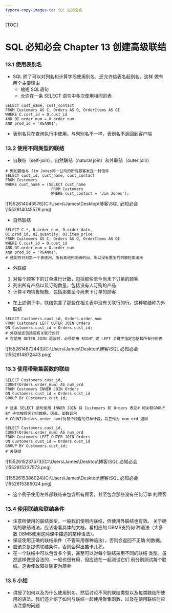 ```yaml
---
typora-copy-images-to: SQL 必知必会
---
```


[TOC]

# SQL 必知必会 Chapter 13 创建高级联结

### 13.1 使用表别名

- SQL 除了可以对列名和计算字段使用别名，还允许给表名起别名。这样
  做有两个主要理由
  - 缩短 SQL语句
  - 允许在一条 SELECT 语句中多次使用相同的表

```mysql
SELECT cust_name, cust_contact
FROM Customers AS C, Orders AS O, OrderItems AS OI
WHERE C.cust_id = O.cust_id
AND OI.order_num = O.order_num
AND prod_id = 'RGAN01';
```

- 表别名只在查询执行中使用。与列别名不一样，表别名不返回到客户端

### 13.2 使用不同类型的联结

- 自联结（self-join）、自然联结（natural join）和外联结（outer join）

```mysql
# 假如要给与 Jim Jones同一公司的所有顾客发送一封信件
SELECT cust_id, cust_name, cust_contact
FROM Customers
WHERE cust_name = (SELECT cust_name
					FROM Customers
					WHERE cust_contact = 'Jim Jones');
```

![1552614045576](C:\Users\James\Desktop\博客\SQL 必知必会\1552614045576.png)

- 自然联结

```mysql
SELECT C.*, O.order_num, O.order_date,
OI.prod_id, OI.quantity, OI.item_price
FROM Customers AS C, Orders AS O, OrderItems AS OI
WHERE C.cust_id = O.cust_id
AND OI.order_num = O.order_num
AND prod_id = 'RGAN01';
# 通配符只对第一个表使用。所有其他列明确列出，所以没有重复的列被检索出来
```

- 外联结

1. 对每个顾客下的订单进行计数，包括那些至今尚未下订单的顾客
2. 列出所有产品以及订购数量，包括没有人订购的产品
3. 计算平均销售规模，包括那些至今尚未下订单的顾客

- 在上述例子中，联结包含了那些在相关表中没有关联行的行。这种联结称为外联结

```mysql
SELECT Customers.cust_id, Orders.order_num
FROM Customers LEFT OUTER JOIN Orders
ON Customers.cust_id = Orders.cust_id;
# 外联结还包括没有关联行的行
# 在使用 OUTER JOIN 语法时，必须使用 RIGHT 或 LEFT 关键字指定包括其所有行的表
```

![1552614872443](C:\Users\James\Desktop\博客\SQL 必知必会\1552614872443.png)

### 13.3 使用带聚集函数的联结

```mysql
SELECT Customers.cust_id,
COUNT(Orders.order_num) AS num_ord
FROM Customers INNER JOIN Orders
ON Customers.cust_id = Orders.cust_id
GROUP BY Customers.cust_id;

# 这条 SELECT 语句使用 INNER JOIN 将 Customers 和 Orders 表互# 相关联GROUP BY 子句按顾客分组数据，因此，函数调用 
# COUNT(Orders.order_num)对每个顾客的订单计数，将它作为 num_ord 返回

SELECT Customers.cust_id,
COUNT(Orders.order_num) AS num_ord
FROM Customers LEFT OUTER JOIN Orders
ON Customers.cust_id = Orders.cust_id
GROUP BY Customers.cust_id;
# 外联结
```

![1552615237573](C:\Users\James\Desktop\博客\SQL 必知必会\1552615237573.png)

![1552615386024](C:\Users\James\Desktop\博客\SQL 必知必会\1552615386024.png)

- 这个例子使用左外部联结来包含所有顾客，甚至包含那些没有任何订单
  的顾客

### 13.4 使用联结和联结条件

- 注意所使用的联结类型。一般我们使用内联结，但使用外联结也有效。
  关于确切的联结语法，应该查看具体的文档，看相应的 DBMS支持何
  种语法（大多数 DBMS使用这两课中描述的某种语法）。
- 保证使用正确的联结条件（不管采用哪种语法），否则会返回不正确
  的数据。
- 应该总是提供联结条件，否则会得出笛卡儿积。
- 在一个联结中可以包含多个表，甚至可以对每个联结采用不同的联结
  类型。虽然这样做是合法的，一般也很有用，但应该在一起测试它们
  前分别测试每个联结。这会使故障排除更为简单

### 13.5 小结

- 讲授了如何以及为什么使用别名，然后讨论不同的联结类型以及每类联结所使用的语法。我们还介绍了如何与联结一起使用聚集函数，以及在使用联结时应该注意的问题